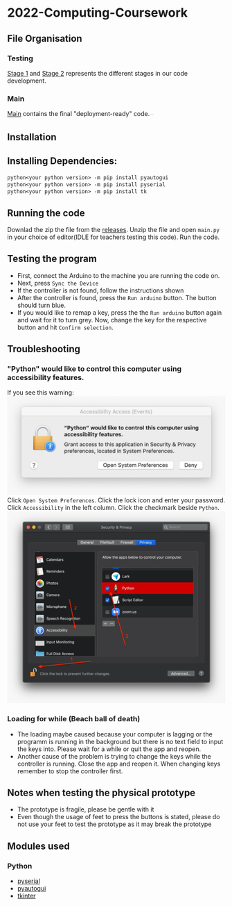 # 2022-Computing-Coursework

## File Organisation
### Testing
[Stage 1](https://github.com/Shanjiith-Pranov/2022-Computing-Coursework/tree/main/Testing/Stage%201) and [Stage 2](https://github.com/Shanjiith-Pranov/2022-Computing-Coursework/tree/main/Testing/Stage%202) represents the different stages in our code development.
### Main 
[Main]() contains the final "deployment-ready" code.<sub><sup><sub><sup><sub><sup><sub><sup><sub><sup><sub><sup><sub><sup><sub><sup>_What else did you expect?_</sup></sub></sup></sub></sup></sub></sup></sub></sup></sub></sup></sub></sup></sub></sup></sub>

## Installation
## Installing Dependencies:
```
python<your python version> -m pip install pyautogui
python<your python version> -m pip install pyserial
python<your python version> -m pip install tk
```
## Running the code
Downlad the zip the file from the [releases](https://github.com/Shanjiith-Pranov/2022-Computing-Coursework/releases/new). Unzip the file and open `main.py` in your choice of editor(IDLE for teachers testing this code). Run the code.
## Testing the program
- First, connect the Arduino to the machine you are running the code on.
- Next, press `Sync the Device`
- If the controller is not found, follow the instructions shown
- After the controller is found, press the `Run arduino` button. The button should turn blue.
- If you would like to remap a key, press the the `Run arduino` button again and wait for it to turn grey. Now, change the key for the respective button and hit `Confirm selection`.
## Troubleshooting
### "Python" would like to control this computer using accessibility features.
If you see this warning: ![](https://github.com/Shanjiith-Pranov/2022-Computing-Coursework/blob/main/warning.jpg)
Click `Open System Preferences`. Click the lock icon and enter your password. Click `Accessibility` in the left column. Click the checkmark beside `Python`.
![](https://github.com/Shanjiith-Pranov/2022-Computing-Coursework/blob/main/system_preferences.jpg)
### Loading for while (Beach ball of death)
- The loading maybe caused because your computer is lagging or the programm is running in the background but there is no text field to input the keys into. Please wait for a while or quit the app and reopen. 
- Another cause of the problem is trying to change the keys while the controller is running. Close the app and reopen it. When changing keys remember to stop the controller first.


## Notes when testing the physical prototype
- The prototype is fragile, please be gentle with it
- Even though the usage of feet to press the buttons is stated, please do not use your feet to test the prototype as it may break the prototype

## Modules used
### Python
- [pyserial](https://github.com/pyserial/pyserial)
- [pyautogui](https://github.com/asweigart/pyautogui)
- [tkinter](https://docs.python.org/3/library/tk.html)

